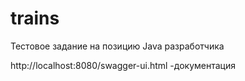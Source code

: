 # trains
Тестовое задание на позицию Java разработчика

http://localhost:8080/swagger-ui.html  -документация
